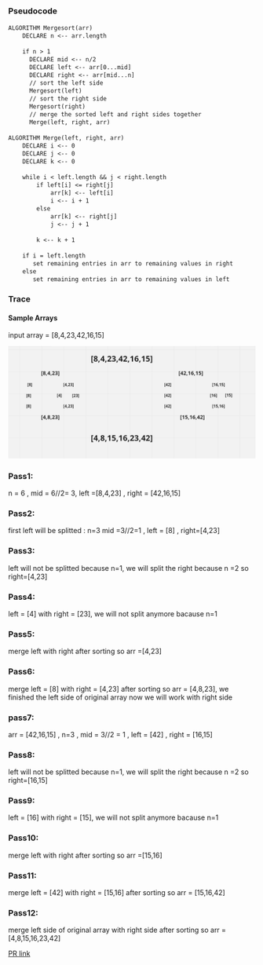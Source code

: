 ### Pseudocode


```
ALGORITHM Mergesort(arr)
    DECLARE n <-- arr.length

    if n > 1
      DECLARE mid <-- n/2
      DECLARE left <-- arr[0...mid]
      DECLARE right <-- arr[mid...n]
      // sort the left side
      Mergesort(left)
      // sort the right side
      Mergesort(right)
      // merge the sorted left and right sides together
      Merge(left, right, arr)

ALGORITHM Merge(left, right, arr)
    DECLARE i <-- 0
    DECLARE j <-- 0
    DECLARE k <-- 0

    while i < left.length && j < right.length
        if left[i] <= right[j]
            arr[k] <-- left[i]
            i <-- i + 1
        else
            arr[k] <-- right[j]
            j <-- j + 1

        k <-- k + 1

    if i = left.length
       set remaining entries in arr to remaining values in right
    else
       set remaining entries in arr to remaining values in left

  ```

### Trace
#### Sample Arrays
  input array = [8,4,23,42,16,15]

  ![sortmerge](./sortmerge.PNG)

### Pass1: 
n = 6 , mid = 6//2= 3, left =[8,4,23] , right = [42,16,15]

### Pass2:
first left will be splitted : n=3 mid =3//2=1 , left = [8] , right=[4,23]

### Pass3:
left will not be splitted because n=1, we will split the right because n =2 so right=[4,23]

### Pass4:
left = [4] with right = [23], we will not split anymore bacause n=1

### Pass5:
merge left with right after sorting so arr =[4,23]

### Pass6:
merge left = [8] with right = [4,23] after sorting so arr = [4,8,23], we finished the left side of original array now we will work with right side

### pass7:
arr = [42,16,15] , n=3 , mid = 3//2 = 1 , left = [42] , right = [16,15]


### Pass8:
left will not be splitted because n=1, we will split the right because n =2 so right=[16,15]

### Pass9:
left = [16] with right = [15], we will not split anymore bacause n=1

### Pass10:
merge left with right after sorting so arr =[15,16]

### Pass11:
merge left = [42] with right = [15,16] after sorting so arr = [15,16,42]

### Pass12:
merge left side of original array with right side after sorting so arr = [4,8,15,16,23,42]

[PR link]()